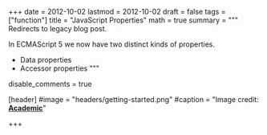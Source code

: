 +++
date = 2012-10-02
lastmod = 2012-10-02
draft = false
tags = ["function"]
title = "JavaScript Properties"
math = true
summary = """
Redirects to legacy blog post.

In ECMAScript 5 we now have two distinct kinds of properties.

* Data properties
* Accessor properties
"""

disable_comments = true

[header]
#image = "headers/getting-started.png"
#caption = "Image credit: [**Academic**](https://github.com/gcushen/hugo-academic/)"

+++

<html>
  <head>
    <title>JavaScript Properties</title>
    <link rel="canonical" href="https://binarymist.wordpress.com/2012/10/02/javascript-properties/"/>
    <meta http-equiv="content-type" content="text/html; charset=utf-8"/>
    <meta http-equiv="refresh" content="2; url=https://binarymist.wordpress.com/2012/10/02/javascript-properties/"/>
  </head>
</html>
